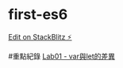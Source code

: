 # first-es6
[Edit on StackBlitz ⚡️](https://stackblitz.com/edit/first-es6)

#重點紀錄
[Lab01 - var與let的差異](labs/lab01.js)